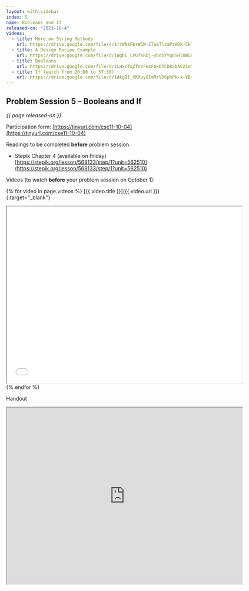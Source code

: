 ```yaml
---
layout: with-sidebar
index: 5
name: Booleans and If
released-on: "2021-10-4"
videos:
  - title: More on String Methods
    url: https://drive.google.com/file/d/1rYWNaFbrW5W-ITueTlzaPzW8k-CkTuWX
  - title: A Design Recipe Example
    url: https://drive.google.com/file/d/1WgbC_LPGfsRbj-ybdoYYg8SHl8W5Ryvd
  - title: Booleans
    url: https://drive.google.com/file/d/1LHxrTqZfszFmsF6xDTCD8SbAO2iemxY5
  - title: If (watch from 26:00 to 37:30)
    url: https://drive.google.com/file/d/1Akg2I_XKXuyOImRrVD6phPk-x-YBfcL8
---
```


## Problem Session 5 – Booleans and If

_{{ page.released-on }}_

Participation form: [https://tinyurl.com/cse11-10-04](https://tinyurl.com/cse11-10-04)

Readings to be completed **before** problem session.

- Stepik Chapter 4 (available on Friday) [https://stepik.org/lesson/568133/step/1?unit=562510](https://stepik.org/lesson/568133/step/1?unit=562510)

Videos (to watch **before** your problem session on October 1):

{% for video in page.videos %}
[{{ video.title }}]({{ video.url }}){:target="_blank"}

<iframe src="{{ video.url }}/preview" width="640" height="480" allow="autoplay"></iframe>
{% endfor %}

Handout

<iframe src="https://drive.google.com/file/d/16ZQjfu0lsKEpAtXe_tl-eV4l7LYMSe1U/preview" width="640" height="480" allow="autoplay"></iframe>